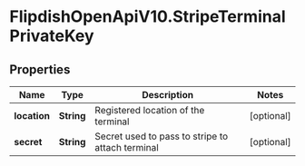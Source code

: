 # FlipdishOpenApiV10.StripeTerminalPrivateKey

## Properties
Name | Type | Description | Notes
------------ | ------------- | ------------- | -------------
**location** | **String** | Registered location of the terminal | [optional] 
**secret** | **String** | Secret used to pass to stripe to attach terminal | [optional] 


